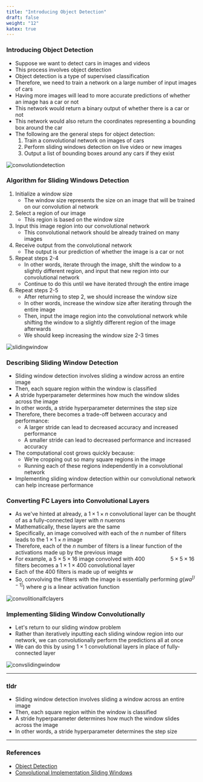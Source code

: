 ```yaml
---
title: "Introducing Object Detection"
draft: false
weight: "12"
katex: true
---
```


### Introducing Object Detection
- Suppose we want to detect cars in images and videos
- This process involves object detection
- Object detection is a type of supervised classification
- Therefore, we need to train a network on a large number of input images of cars
- Having more images will lead to more accurate predictions of whether an image has a car or not
- This network would return a binary output of whether there is a car or not
- This network would also return the coordinates representing a bounding box around the car
- The following are the general steps for object detection:
	1. Train a convolutional network on images of cars
	2. Perform sliding windows detection on live video or new images
	3. Output a list of bounding boxes around any cars if they exist

![convolutiondetection](/img/convolution_detection.svg)

### Algorithm for Sliding Windows Detection
1. Initialize a window size
	- The window size represents the size on an image that will be trained on our convolution
al network
2. Select a region of our image
	- This region is based on the window size
3. Input this image region into our convolutional network
	- This convolutional network should be already trained on many images
4. Receive output from the convolutional network
	- The output is our prediction of whether the image is a car or not
5. Repeat steps 2-4
	- In other words, iterate through the image, shift the window to a slightly different region, and input that new region into our convolutional network
	- Continue to do this until we have iterated through the entire image
6. Repeat steps 2-5
	- After returning to step 2, we should increase the window size
	- In other words, increase the window size after iterating through the entire image
	- Then, input the image region into the convolutional network while shifting the window to a slightly different region of the image afterwards
	- We should keep increasing the window size 2-3 times

![slidingwindow](/img/slidingwindow.gif)

### Describing Sliding Window Detection
- Sliding window detection involves sliding a window across an entire image
- Then, each square region within the window is classified
- A stride hyperparameter determines how much the window slides across the image
- In other words, a stride hyperparameter determines the step size
- Therefore, there becomes a trade-off between accuracy and performance:
	- A larger stride can lead to decreased accuracy and increased performance
	- A smaller stride can lead to decreased performance and increased accuracy
- The computational cost grows quickly because:
	- We're cropping out so many square regions in the image
	- Running each of these regions independently in a convolutional network
- Implementing sliding window detection within our convolutional network can help increase performance

### Converting FC Layers into Convolutional Layers
- As we've hinted at already, a $1 \times 1 \times n$ convolutional layer can be thought of as a fully-connected layer with $n$ nuerons
- Mathematically, these layers are the same
- Specifically, an image convolved with each of the $n$ number of filters leads to the $1 \times 1 \times n$ image
- Therefore, each of the $n$ number of filters is a linear function of the activations made up by the previous image
- For example, a $5 \times 5 \times 16$ image convolved with $400 \qquad \qquad$ $5 \times 5 \times 16$ filters becomes a $1 \times 1 \times 400$ convolutional layer
- Each of the $400$ filters is made up of weights $w$
- So, convolving the filters with the image is essentially performing $g(wa^{[l-1]})$ where $g$ is a linear activation function

![convolitionalfclayers](/img/convolutionalfc.svg)

### Implementing Sliding Window Convolutionally
- Let's return to our sliding window problem
- Rather than iteratively inputting each sliding window region into our network, we can convolutionally perform the predictions all at once
- We can do this by using $1 \times 1$ convolutional layers in place of fully-connected layer

![convslidingwindow](/img/convslidingwindow.svg)

---

### tldr
- Sliding window detection involves sliding a window across an entire image
- Then, each square region within the window is classified
- A stride hyperparameter determines how much the window slides across the image
- In other words, a stride hyperparameter determines the step size

---

### References
- [Object Detection](https://www.youtube.com/watch?v=5e5pjeojznk&list=PLkDaE6sCZn6Gl29AoE31iwdVwSG-KnDzF&index=25)
- [Convolutional Implementation Sliding Windows](https://www.youtube.com/watch?v=XdsmlBGOK-k&list=PLkDaE6sCZn6Gl29AoE31iwdVwSG-KnDzF&index=26)
